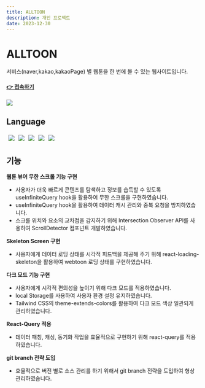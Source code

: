 ```yaml
---
title: ALLTOON
description: 개인 프로젝트
date: 2023-12-30
---
```

# ALLTOON

서비스(naver,kakao,kakaoPage) 별 웹툰을 한 번에 볼 수 있는 웹사이트입니다.

#### [👉 접속하기](https://kn-front.github.io/Alltoon/) 
<div style= "display: inline-flex;">
<a href="https://github.com/kwonyongjun1/webtoon"><img src="https://img.shields.io/badge/GitHub-181717?style=flat&logo=GitHub&logoColor=white&link=https://github.com/kwonyongjun1/commit-message"/></a>
</div>

## Language
<div style= "display: inline-flex">
  <img style="padding: 5px" src="https://img.shields.io/badge/React-61DAFB?style=flat&logo=React&logoColor=black"/>
  <img style="padding: 5px" src="https://img.shields.io/badge/TypeScript-3178C6?style=flat&logo=TypeScript&logoColor=white"/>
  <img style="padding: 5px" src="https://img.shields.io/badge/recoil-3578E5?style=flat&logo=recoil&logoColor=white"/> 
  <img style="padding: 5px" src="https://img.shields.io/badge/reactquery-FF4154?style=flat&logo=reactquery&logoColor=white"/> 
  <img style="padding: 5px" src="https://img.shields.io/badge/tailwindcss-06B6D4?style=flat&logo=tailwindcss&logoColor=white"/>
</div>


## 기능

**웹툰 뷰어 무한 스크롤 기능 구현**
- 사용자가 더욱 빠르게 콘텐츠를 탐색하고 정보를 습득할 수 있도록 useInfiniteQuery hook을 활용하여 무한 스크롤을 구현하였습니다.
- useInfiniteQuery hook을 활용하여 데이터 캐시 관리와 중복 요청을 방지하였습니다.
- 스크롤 위치와 요소의 교차점을 감지하기 위해 Intersection Observer API를 사용하여 ScrollDetector 컴포넌트 개발하였습니다.
  
**Skeleton Screen 구현**
- 사용자에게 데이터 로딩 상태를 시각적 피드백을 제공해 주기 위해 react-loading-skeleton을 활용하여 webtoon 로딩 상태를 구현하였습니다.
  
**다크 모드 기능 구현**
- 사용자에게 시각적 편의성을 높이기 위해 다크 모드를 적용하였습니다.  
- local Storage를 사용하여 사용자 환경 설정 유지하였습니다.
- Tailwind CSS의 theme-extends-colors를 활용하여 다크 모드 색상 일관되게 관리하였습니다.

**React-Query 적용**
- 데이터 패칭, 캐싱, 동기화 작업을 효율적으로 구현하기 위해 react-query를 적용하였습니다.

**git branch 전략 도입**
- 효율적으로 버전 별로 소스 관리를 하기 위해서 git branch 전략을 도입하여 형상 관리하였습니다. 
